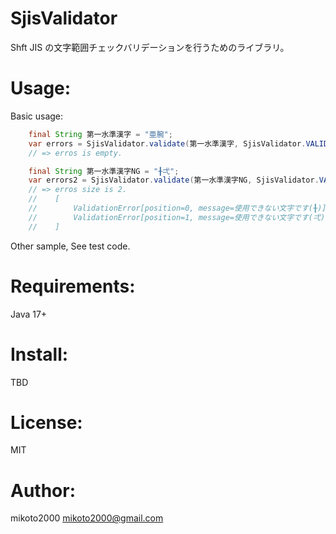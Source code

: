 # SjisValidator

Shft JIS の文字範囲チェックバリデーションを行うためのライブラリ。


# Usage:

Basic usage:

```java
    final String 第一水準漢字 = "亜腕";
    var errors = SjisValidator.validate(第一水準漢字, SjisValidator.VALID_AREA_第一水準漢字);
    // => erros is empty.

    final String 第一水準漢字NG = "╂弌";
    var errors2 = SjisValidator.validate(第一水準漢字NG, SjisValidator.VALID_AREA_第一水準漢字);
    // => erros size is 2.
    //    [
    //        ValidationError[position=0, message=使用できない文字です(╂)],
    //        ValidationError[position=1, message=使用できない文字です(弌)]
    //    ]
```

Other sample, See test code.


# Requirements:

Java 17+


# Install:

TBD

# License:

MIT

# Author:

mikoto2000 <mikoto2000@gmail.com>

